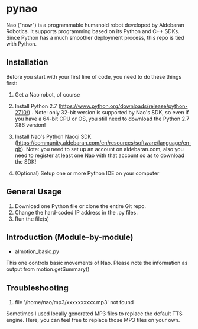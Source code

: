 # pynao

Nao ("now") is a programmable humanoid robot developed by Aldebaran Robotics. It supports programming based on its Python and C++ SDKs. Since Python has a much smoother deployment process, this repo is tied with Python. 

## Installation

Before you start with your first line of code, you need to do these things first:
1. Get a Nao robot, of course 

2. Install Python 2.7 (https://www.python.org/downloads/release/python-2710/) . Note: only 32-bit version is supported by Nao's SDK, so even if you have a 64-bit CPU or OS, you still need to download the Python 2.7 X86 version!

3. Install Nao's Python Naoqi SDK (https://community.aldebaran.com/en/resources/software/language/en-gb). 
Note: you need to set up an account on aldebaran.com, also you need to register at least one Nao with that account so as to download the SDK!

4. (Optional) Setup one or more Python IDE on your computer

## General Usage
1. Download one Python file or clone the entire Git repo. 
2. Change the hard-coded IP address in the .py files. 
3. Run the file(s)

## Introduction (Module-by-module)

* almotion_basic.py

This one controls basic movements of Nao. Please note the information as output from motion.getSummary()

## Troubleshooting 

1. file '/home/nao/mp3/xxxxxxxxxx.mp3' not found

Sometimes I used locally generated MP3 files to replace the default TTS engine. Here, you can feel free to replace those MP3 files on your own.
